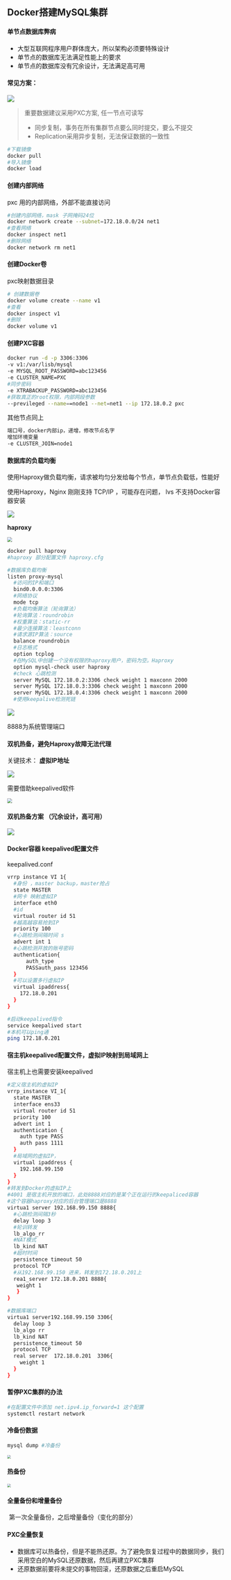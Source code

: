 ## Docker搭建MySQL集群

#### 单节点数据库弊病

* 大型互联网程序用户群体庞大，所以架构必须要特殊设计
* 单节点的数据库无法满足性能上的要求
* 单节点的数据库没有冗余设计，无法满足高可用

#### 常见方案：

![](../../../assets/img/2022-06-05/fast_22-33-56.png)

> 重要数据建议采用PXC方案, 任一节点可读写
>
> * 同步复制，事务在所有集群节点要么同时提交，要么不提交
> * Replication采用异步复制，无法保证数据的一致性

```bash
#下载镜像
docker pull
#导入镜像
docker load
```

#### 创建内部网络

pxc 用的内部网络，外部不能直接访问

```bash
#创建内部网络，mask 子网掩码24位
docker network create --subnet=172.18.0.0/24 net1
#查看网络
docker inspect net1
#删除网络
docker network rm net1
```

#### 创建Docker卷

pxc映射数据目录

```bash
# 创建数据卷
docker volume create --name v1
#查看
docker inspect v1
#删除
docker volume v1
```

#### 创建PXC容器

```bash
docker run -d -p 3306:3306
-v v1:/var/lisb/mysql
-e MYSQL_ROOT_PASSWORD=abc123456
-e CLUSTER_NAME=PXC
#同步密码
-e XTRABACKUP_PASSWORD=abc123456
#获取真正的root权限，内部网段参数
--previleged --name==node1 --net=net1 --ip 172.18.0.2 pxc
```

其他节点同上

```bash
端口号，docker内部ip，递增，修改节点名字
增加环境变量
-e CLUSTER_JOIN=node1
```

#### 数据库的负载均衡

使用Haproxy做负载均衡，请求被均匀分发给每个节点，单节点负载低，性能好

使用Haproxy，Nginx 刚刚支持 TCP/IP ，可能存在问题， lvs 不支持Docker容器安装

![](../../../assets/img/2022-06-05/fast_22-57-12.png)

**haproxy**

<img src="../../assets/img/2022-06-05/fast_22-54-36.png" style="zoom:67%;" />

```bash
docker pull haproxy
#haproxy 部分配置文件 haproxy.cfg

#数据库负载均衡
listen proxy-mysql
  #访问的IP和端口
  bind0.0.0.0:3306
  #网络协议
  mode tcp
  #负载均衡算法（轮询算法）
  #轮询算法：roundrobin
  #权重算法：static-rr
  #最少连接算法：leastconn
  #请求源IP算法：source
  balance roundrobin
  #日志格式
  option tcplog
  #在MySQL中创建一个没有权限的haproxy用户，密码为空。Haproxy
  option mysql-check user haproxy
  #check 心跳检测
  server MySQL 172.18.0.2:3306 check weight 1 maxconn 2000
  server MySQL 172.18.0.3:3306 check weight 1 maxconn 2000
  server MySQL 172.18.0.4:3306 check weight 1 maxconn 2000
  #使用keepalive检测死链
```

![](../../../assets/img/2022-06-05/PotPlayerMini64_FXbEXjeN99.png)

 8888为系统管理端口



#### 双机热备，避免Haproxy故障无法代理

  关键技术： **虚拟IP地址**

![](../../../assets/img/2022-06-05/Very_21-14-27.jpg)

 需要借助keepalived软件

<img src="../../assets/img/2022-06-05/fast_21-25-20.png" style="zoom:67%;" />

#### 双机热备方案 （冗余设计，高可用）

![](../../../assets/img/2022-06-05/fast_21-27-58.png)

#### Docker容器 keepalived配置文件

keepalived.conf

```bash
vrrp instance VI 1{
  #身份 ，master backup，master抢占
  state MASTER 
  #网卡 映射虚拟IP
  interface eth0
  #id
  virtual router id 51
  #越高越容易抢到IP
  priority 100
  #心跳检测间隔时间 s
  advert int 1
  #心跳检测开放的账号密码
  authentication{
      auth_type 
      PASSauth_pass 123456
  }
  #可以设置多行虚拟IP
  virtual ipaddress{
  	172.18.0.201
  }
}

#启动keepalived指令
service keepalived start
#本机可以ping通
ping 172.18.0.201
```



#### 宿主机keepalived配置文件，虚拟IP映射到局域网上

宿主机上也需要安装keepalived

```bash
#定义宿主机的虚拟IP
vrrp_instance VI_1{
  state MASTER
  interface ens33
  virtual router id 51
  priority 100
  advert int 1
  authentication {
    auth type PASS
    auth pass 1111
  }
  #局域网的虚拟IP，
  virtual ipaddress {
    192.168.99.150
  }
}
#转发到Docker的虚拟IP上
#4001 是宿主机开放的端口，此处8888对应的是某个正在运行的keepaliced容器
#这个容器haproxy对应的后台管理端口是8888
virtua1 server 192.168.99.150 8888{
  #心跳检测间隔3秒
  delay loop 3
  #轮训转发
  lb_algo_rr
  #NAT模式
  lb_kind NAT
  #超时时间
  persistence timeout 50
  protocol TCP
  #从192.168.99.150 进来，转发到172.18.0.201上
  rea1_server 172.18.0.201 8888{
   weight 1
   }
}

#数据库端口
virtua1 server192.168.99.150 3306{
  delay loop 3
  lb_algo rr
  lb_kind NAT
  persistence_timeout 50
  protocol TCP
  real server  172.18.0.201  3306{
    weight 1
  }
}
```

####  暂停PXC集群的办法

```bash
#在配置文件中添加 net.ipv4.ip_forward=1 这个配置
systemctl restart network
```



#### 冷备份数据

```bash
mysql dump #冷备份
```

<img src="../../assets/img/2022-06-05/fast_22-09-14.png" style="zoom: 50%;" />

#### 热备份

<img src="..\..\assets\img\2022-06-05\fast_22-11-11.png" style="zoom: 50%;" />

#### 全量备份和增量备份

​     第一次全量备份，之后增量备份（变化的部分）

####  PXC全量恢复

* 数据库可以热备份，但是不能热还原。为了避免恢复过程中的数据同步，我们采用空白的MySQL还原数据，然后再建立PXC集群
* 还原数据前要将未提交的事物回滚，还原数据之后重启MySQL

